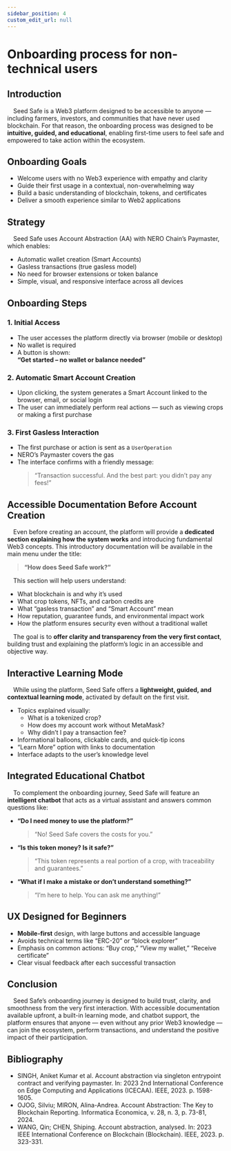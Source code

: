 ```yaml
---
sidebar_position: 4
custom_edit_url: null
---
```


# Onboarding process for non-technical users

## Introduction

&emsp;Seed Safe is a Web3 platform designed to be accessible to anyone — including farmers, investors, and communities that have never used blockchain. For that reason, the onboarding process was designed to be **intuitive, guided, and educational**, enabling first-time users to feel safe and empowered to take action within the ecosystem.

## Onboarding Goals

- Welcome users with no Web3 experience with empathy and clarity  
- Guide their first usage in a contextual, non-overwhelming way  
- Build a basic understanding of blockchain, tokens, and certificates  
- Deliver a smooth experience similar to Web2 applications  

## Strategy

&emsp;Seed Safe uses Account Abstraction (AA) with NERO Chain’s Paymaster, which enables:

- Automatic wallet creation (Smart Accounts)  
- Gasless transactions (true gasless model)  
- No need for browser extensions or token balance  
- Simple, visual, and responsive interface across all devices  

## Onboarding Steps

### 1. Initial Access

- The user accesses the platform directly via browser (mobile or desktop)  
- No wallet is required  
- A button is shown:  
  **“Get started – no wallet or balance needed”**

### 2. Automatic Smart Account Creation

- Upon clicking, the system generates a Smart Account linked to the browser, email, or social login  
- The user can immediately perform real actions — such as viewing crops or making a first purchase

### 3. First Gasless Interaction

- The first purchase or action is sent as a `UserOperation`  
- NERO’s Paymaster covers the gas  
- The interface confirms with a friendly message:  
  > “Transaction successful. And the best part: you didn’t pay any fees!”

## Accessible Documentation Before Account Creation

&emsp;Even before creating an account, the platform will provide a **dedicated section explaining how the system works** and introducing fundamental Web3 concepts. This introductory documentation will be available in the main menu under the title:

> **“How does Seed Safe work?”**

&emsp;This section will help users understand:

- What blockchain is and why it’s used  
- What crop tokens, NFTs, and carbon credits are  
- What “gasless transaction” and “Smart Account” mean  
- How reputation, guarantee funds, and environmental impact work  
- How the platform ensures security even without a traditional wallet  

&emsp;The goal is to **offer clarity and transparency from the very first contact**, building trust and explaining the platform’s logic in an accessible and objective way.

## Interactive Learning Mode

&emsp;While using the platform, Seed Safe offers a **lightweight, guided, and contextual learning mode**, activated by default on the first visit.

- Topics explained visually:
  - What is a tokenized crop?
  - How does my account work without MetaMask?
  - Why didn’t I pay a transaction fee?
- Informational balloons, clickable cards, and quick-tip icons  
- “Learn More” option with links to documentation  
- Interface adapts to the user’s knowledge level  

## Integrated Educational Chatbot

&emsp;To complement the onboarding journey, Seed Safe will feature an **intelligent chatbot** that acts as a virtual assistant and answers common questions like:

- **“Do I need money to use the platform?”**  
  > “No! Seed Safe covers the costs for you.”

- **“Is this token money? Is it safe?”**  
  > “This token represents a real portion of a crop, with traceability and guarantees.”

- **“What if I make a mistake or don’t understand something?”**  
  > “I’m here to help. You can ask me anything!”

## UX Designed for Beginners

- **Mobile-first** design, with large buttons and accessible language  
- Avoids technical terms like “ERC-20” or “block explorer”  
- Emphasis on common actions: “Buy crop,” “View my wallet,” “Receive certificate”  
- Clear visual feedback after each successful transaction  

##  Conclusion

&emsp;Seed Safe’s onboarding journey is designed to build trust, clarity, and smoothness from the very first interaction. With accessible documentation available upfront, a built-in learning mode, and chatbot support, the platform ensures that anyone — even without any prior Web3 knowledge — can join the ecosystem, perform transactions, and understand the positive impact of their participation.

## Bibliography
- SINGH, Aniket Kumar et al. Account abstraction via singleton entrypoint contract and verifying paymaster. In: 2023 2nd International Conference on Edge Computing and Applications (ICECAA). IEEE, 2023. p. 1598-1605.
- OJOG, Silviu; MIRON, Alina-Andrea. Account Abstraction: The Key to Blockchain Reporting. Informatica Economica, v. 28, n. 3, p. 73-81, 2024.
- WANG, Qin; CHEN, Shiping. Account abstraction, analysed. In: 2023 IEEE International Conference on Blockchain (Blockchain). IEEE, 2023. p. 323-331.